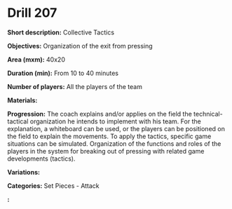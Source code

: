 # Drill 207

**Short description:**
Collective Tactics

**Objectives:**
Organization of the exit from pressing

**Area (mxm):**
40x20

**Duration (min):**
From 10 to 40 minutes

**Number of players:**
All the players of the team

**Materials:**


**Progression:**
The coach explains and/or applies on the field the technical-tactical organization he intends to implement with his team. For the explanation, a whiteboard can be used, or the players can be positioned on the field to explain the movements. To apply the tactics, specific game situations can be simulated. Organization of the functions and roles of the players in the system for breaking out of pressing with related game developments (tactics).

**Variations:**


**Categories:**
Set Pieces - Attack

**:**


